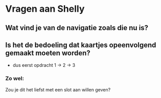# Vragen aan Shelly

## Wat vind je van de navigatie zoals die nu is?

## Is het de bedoeling dat kaartjes opeenvolgend gemaakt moeten worden?
- dus eerst opdracht 1 -> 2 -> 3
### Zo wel:
Zou je dit het liefst met een slot aan willen geven?
